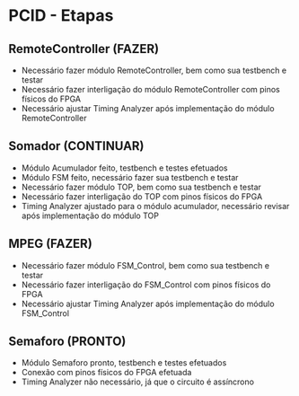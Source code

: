 # PCID - Etapas

## RemoteController (FAZER)
* Necessário fazer módulo RemoteController, bem como sua testbench e testar
* Necessário fazer interligação do módulo RemoteController com pinos físicos do FPGA
* Necessário ajustar Timing Analyzer após implementação do módulo RemoteController

## Somador (CONTINUAR)
* Módulo Acumulador feito, testbench e testes efetuados
* Módulo FSM feito, necessário fazer sua testbench e testar
* Necessário fazer módulo TOP, bem como sua testbench e testar
* Necessário fazer interligação do TOP com pinos físicos do FPGA
* Timing Analyzer ajustado para o módulo acumulador, necessário revisar após implementação do módulo TOP

## MPEG (FAZER)
* Necessário fazer módulo FSM_Control, bem como sua testbench e testar
* Necessário fazer interligação do FSM_Control com pinos físicos do FPGA
* Necessário ajustar Timing Analyzer após implementação do módulo FSM_Control

## Semaforo (PRONTO)
* Módulo Semaforo pronto, testbench e testes efetuados
* Conexão com pinos físicos do FPGA efetuada
* Timing Analyzer não necessário, já que o circuito é assíncrono
